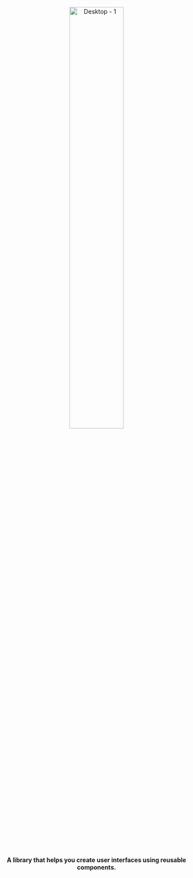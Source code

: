 <p></p>
<p align="center">
<img width="50%" alt="Desktop - 1" src="https://user-images.githubusercontent.com/1566052/145686622-af2e8429-8a11-454f-82bd-76f50605a39c.png">

</p>

<p align="center"><b>A library that helps you create user interfaces using reusable components.
</b>
  
</p>

